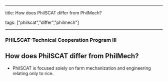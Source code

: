 
---

title: How does PhilSCAT differ from PhilMech?

tags: ["philscat","differ","philmech"]

---

### PHILSCAT-Technical Cooperation Program III

## How does PhilSCAT differ from PhilMech?


 - PhilSCAT is focused solely on farm  mechanization and engineering relating only to rice.
